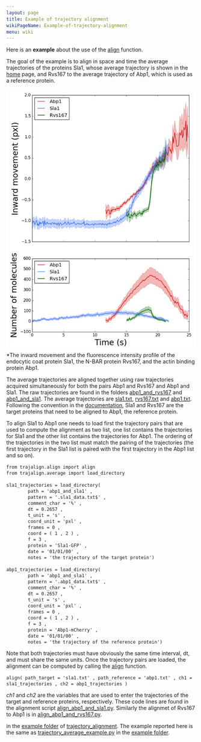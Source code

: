 ```yaml
---
layout: page
title: Example of trajectory alignment
wikiPageName: Example-of-trajectory-alignment
menu: wiki
---
```


Here is an **example** about the use of the [align](Align-average-trajectories) function.

The goal of the example is to align in space and time the average trajectories of the proteins Sla1, whose average trajectory is shown in the [home](http://apicco.github.io/trajectory_alignment/) page, and Rvs167 to the average trajectory of Abp1, which is used as a reference protein. 

![example](images/plot_aligned_trajectories.png)
*The inward movement and the fluorescence intensity profile of the endocytic coat protein Sla1, the N-BAR protein Rvs167, and the actin binding protein Abp1.

The average trajectories are aligned together using raw trajectories acquired simultaneously for both the pairs Abp1 and Rvs167 and Abp1 and Sla1. The raw trajectories are found in the folders [abp1_and_rvs167](https://github.com/apicco/trajectory_alignment/tree/master/example/align_trajectories_example/raw_trajectories) and [abp1_and_sla1](https://github.com/apicco/trajectory_alignment/tree/master/example/align_trajectories_example/raw_trajectories).
The average trajectories are [sla1.txt](https://github.com/apicco/trajectory_alignment/tree/master/example/align_trajectories_example/raw_trajectories), [rvs167.txt](https://github.com/apicco/trajectory_alignment/tree/master/example/align_trajectories_example/raw_trajectories) and [abp1.txt](https://github.com/apicco/trajectory_alignment/tree/master/example/align_trajectories_example/raw_trajectories). Following the convention in the [documentation](Align-average-trajectories), Sla1 and Rvs167 are the target proteins that need to be aligned to Abp1, the reference protein.

To align Sla1 to Abp1 one needs to load first the trajectory pairs that are used to compute the alignment as two list, one list contains the trajectories for Sla1 and the other list contains the trajectories for Abp1. The ordering of the trajectories in the two list must match the pairing of the trajectories (the first trajectory in the Sla1 list is paired with the first trajectory in the Abp1 list and so on). 

	from trajalign.align import align
	from trajalign.average import load_directory
	
	sla1_trajectories = load_directory(
			path = 'abp1_and_sla1' , 
			pattern = '.sla1_data.txt$' ,
			comment_char = '%' , 
			dt = 0.2657 , 
			t_unit = 's' , 
			coord_unit = 'pxl' , 
			frames = 0 , 
			coord = ( 1 , 2 ) , 
			f = 3 , 
			protein = 'Sla1-GFP' , 
			date = '01/01/00' , 
			notes = 'the trajectory of the target protein')
	
	abp1_trajectories = load_directory(
			path = 'abp1_and_sla1' , 
			pattern = '.abp1_data.txt$' ,
			comment_char = '%' , 
			dt = 0.2657 , 
			t_unit = 's' , 
			coord_unit = 'pxl' , 
			frames = 0 , 
			coord = ( 1 , 2 ) , 
			f = 3 , 
			protein = 'Abp1-mCherry' , 
			date = '01/01/00' , 
			notes = 'the trajectory of the reference protein')

Note that both trajectories must have obviously the same time interval, dt, and must share the same units.
Once the trajectory pairs are loaded, the alignment can be computed by calling the [align](Align-average-trajectories) function.

	align( path_target = 'sla1.txt' , path_reference = 'abp1.txt' , ch1 = sla1_trajectories , ch2 = abp1_trajectories )

*ch1* and *ch2* are the variables that are used to enter the trajectories of the target and reference proteins, respectively. These code lines are found in the  alignment script [align_abp1_and_sla1.py](https://github.com/apicco/trajectory_alignment/tree/master/example/align_trajectories_example/raw_trajectories).
Similarly the alignmet of Rvs167 to Abp1 is in [align_abp1_and_rvs167.py](https://github.com/apicco/trajectory_alignment/tree/master/example/align_trajectories_example/raw_trajectories).



 in the [example folder](https://github.com/apicco/trajectory_alignment/tree/master/example/trajectory_average_example) of [trajectory_alignment](https://github.com/apicco/trajectory_alignment). The example reported here is the same as [trajectory_average_example.py](https://github.com/apicco/trajectory_alignment/blob/master/example/trajectory_average_example/trajectory_average_example.py) in the [example folder](https://github.com/apicco/trajectory_alignment/tree/master/example/trajectory_average_example).




